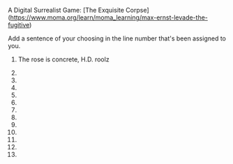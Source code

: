 A Digital Surrealist Game: [The Exquisite Corpse] (https://www.moma.org/learn/moma_learning/max-ernst-levade-the-fugitive)

Add a sentence of your choosing in the line number that's been assigned to you. 

1. The rose is concrete, H.D. roolz

2.

3.

4.

5.

6.

7.

8.

9.

10.

11.

12.

13.
